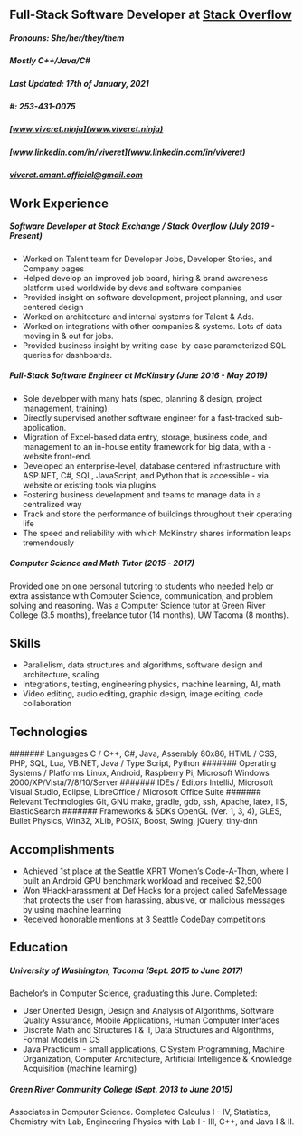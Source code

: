 ## Full-Stack Software Developer at [Stack Overflow](https://stackoverflow.com/)
##### Pronouns: She/her/they/them
##### Mostly C++/Java/C#

##### Last Updated: 17th of January, 2021
##### #: 253-431-0075
##### [www.viveret.ninja](www.viveret.ninja)
##### [www.linkedin.com/in/viveret](www.linkedin.com/in/viveret)
##### [viveret.amant.official@gmail.com](viveret.amant.official@gmail.com)

## Work Experience
##### Software Developer at Stack Exchange / Stack Overflow (July 2019 - Present)
- Worked on Talent team for Developer Jobs, Developer Stories, and Company pages
- Helped develop an improved job board, hiring & brand awareness platform used worldwide by devs and software companies
- Provided insight on software development, project planning, and user centered design
- Worked on architecture and internal systems for Talent & Ads.
- Worked on integrations with other companies & systems. Lots of data moving in & out for jobs.
- Provided business insight by writing case-by-case parameterized SQL queries for dashboards.

##### Full-Stack Software Engineer at McKinstry (June 2016 - May 2019)
- Sole developer with many hats (spec, planning & design, project management, training)
- Directly supervised another software engineer for a fast-tracked sub-application.
- Migration of Excel-based data entry, storage, business code, and management to an in-house entity framework for big data, with a - website front-end.
- Developed an enterprise-level, database centered infrastructure with ASP.NET, C#, SQL, JavaScript, and Python that is accessible - via website or existing tools via plugins
- Fostering business development and teams to manage data in a centralized way
- Track and store the performance of buildings throughout their operating life
- The speed and reliability with which McKinstry shares information leaps tremendously

##### Computer Science and Math Tutor (2015 - 2017)
Provided one on one personal tutoring to students who needed help or extra assistance with Computer Science, communication, and problem solving and reasoning. Was a Computer Science tutor at Green River College (3.5 months), freelance tutor (14 months), UW Tacoma (8 months).

## Skills
- Parallelism, data structures and algorithms, software design and architecture, scaling
- Integrations, testing, engineering physics, machine learning, AI, math
- Video editing, audio editing, graphic design, image editing, code collaboration

## Technologies
####### Languages
C / C++, C#, Java, Assembly 80x86, HTML / CSS, PHP, SQL, Lua, VB.NET, Java / Type Script, Python
####### Operating Systems / Platforms
Linux, Android, Raspberry Pi, Microsoft Windows 2000/XP/Vista/7/8/10/Server
####### IDEs / Editors
IntelliJ, Microsoft Visual Studio, Eclipse, LibreOffice / Microsoft Office Suite
####### Relevant Technologies
Git, GNU make, gradle, gdb, ssh, Apache, latex, IIS, ElasticSearch
####### Frameworks & SDKs
OpenGL (Ver. 1, 3, 4), GLES, Bullet Physics, Win32, XLib, POSIX, Boost, Swing, jQuery, tiny-dnn

## Accomplishments
- Achieved 1st place at the Seattle XPRT Women’s Code-A-Thon, where I built an Android GPU benchmark workload and received $2,500
- Won #HackHarassment at Def Hacks for a project called SafeMessage that protects the user from harassing, abusive, or malicious messages by using machine learning
- Received honorable mentions at 3 Seattle CodeDay competitions

## Education
##### University of Washington, Tacoma (Sept. 2015 to June 2017)
Bachelor’s in Computer Science, graduating this June. Completed:
- User Oriented Design, Design and Analysis of Algorithms, Software Quality Assurance, Mobile Applications, Human Computer Interfaces
- Discrete Math and Structures I & II, Data Structures and Algorithms, Formal Models in CS
- Java Practicum - small applications, C System Programming, Machine Organization, Computer Architecture, Artificial Intelligence & Knowledge Acquisition (machine learning)

##### Green River Community College (Sept. 2013 to June 2015)
Associates in Computer Science. Completed Calculus I - IV, Statistics, Chemistry with Lab, Engineering Physics with Lab I - III, C++, and Java I & II.

<!--
**viveret/viveret** is a ✨ _special_ ✨ repository because its `README.md` (this file) appears on your GitHub profile.

Here are some ideas to get you started:

- 🔭 I’m currently working on ...
- 🌱 I’m currently learning ...
- 👯 I’m looking to collaborate on ...
- 🤔 I’m looking for help with ...
- 💬 Ask me about ...
- 📫 How to reach me: ...
- 😄 Pronouns: ...
- ⚡ Fun fact: ...
-->

